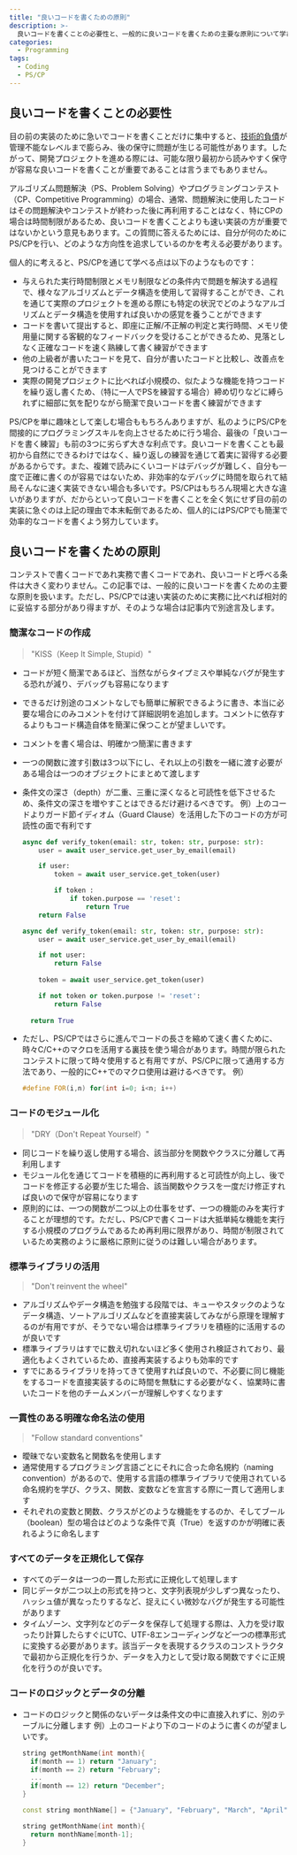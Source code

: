 ```yaml
---
title: "良いコードを書くための原則"
description: >-
  良いコードを書くことの必要性と、一般的に良いコードを書くための主要な原則について学びます。
categories:
  - Programming
tags:
  - Coding
  - PS/CP
---
```

## 良いコードを書くことの必要性
目の前の実装のために急いでコードを書くことだけに集中すると、[技術的負債](/posts/Technical-debt/)が管理不能なレベルまで膨らみ、後の保守に問題が生じる可能性があります。したがって、開発プロジェクトを進める際には、可能な限り最初から読みやすく保守が容易な良いコードを書くことが重要であることは言うまでもありません。

アルゴリズム問題解決（PS、Problem Solving）やプログラミングコンテスト（CP、Competitive Programming）の場合、通常、問題解決に使用したコードはその問題解決やコンテストが終わった後に再利用することはなく、特にCPの場合は時間制限があるため、良いコードを書くことよりも速い実装の方が重要ではないかという意見もあります。この質問に答えるためには、自分が何のためにPS/CPを行い、どのような方向性を追求しているのかを考える必要があります。

個人的に考えると、PS/CPを通じて学べる点は以下のようなものです：
- 与えられた実行時間制限とメモリ制限などの条件内で問題を解決する過程で、様々なアルゴリズムとデータ構造を使用して習得することができ、これを通じて実際のプロジェクトを進める際にも特定の状況でどのようなアルゴリズムとデータ構造を使用すれば良いかの感覚を養うことができます
- コードを書いて提出すると、即座に正解/不正解の判定と実行時間、メモリ使用量に関する客観的なフィードバックを受けることができるため、見落としなく正確なコードを速く熟練して書く練習ができます
- 他の上級者が書いたコードを見て、自分が書いたコードと比較し、改善点を見つけることができます
- 実際の開発プロジェクトに比べれば小規模の、似たような機能を持つコードを繰り返し書くため、（特に一人でPSを練習する場合）締め切りなどに縛られずに細部に気を配りながら簡潔で良いコードを書く練習ができます

PS/CPを単に趣味として楽しむ場合ももちろんありますが、私のようにPS/CPを間接的にプログラミングスキルを向上させるために行う場合、最後の「良いコードを書く練習」も前の3つに劣らず大きな利点です。良いコードを書くことも最初から自然にできるわけではなく、繰り返しの練習を通じて着実に習得する必要があるからです。また、複雑で読みにくいコードはデバッグが難しく、自分も一度で正確に書くのが容易ではないため、非効率的なデバッグに時間を取られて結局そんなに速く実装できない場合も多いです。PS/CPはもちろん現場と大きな違いがありますが、だからといって良いコードを書くことを全く気にせず目の前の実装に急ぐのは上記の理由で本末転倒であるため、個人的にはPS/CPでも簡潔で効率的なコードを書くよう努力しています。

## 良いコードを書くための原則
コンテストで書くコードであれ実務で書くコードであれ、良いコードと呼べる条件は大きく変わりません。この記事では、一般的に良いコードを書くための主要な原則を扱います。ただし、PS/CPでは速い実装のために実務に比べれば相対的に妥協する部分があり得ますが、そのような場合は記事内で別途言及します。

### 簡潔なコードの作成
> "KISS（Keep It Simple, Stupid）"

- コードが短く簡潔であるほど、当然ながらタイプミスや単純なバグが発生する恐れが減り、デバッグも容易になります
- できるだけ別途のコメントなしでも簡単に解釈できるように書き、本当に必要な場合にのみコメントを付けて詳細説明を追加します。コメントに依存するよりもコード構造自体を簡潔に保つことが望ましいです。
- コメントを書く場合は、明確かつ簡潔に書きます
- 一つの関数に渡す引数は3つ以下にし、それ以上の引数を一緒に渡す必要がある場合は一つのオブジェクトにまとめて渡します
- 条件文の深さ（depth）が二重、三重に深くなると可読性を低下させるため、条件文の深さを増やすことはできるだけ避けるべきです。
  例）上のコードよりガード節イディオム（Guard Clause）を活用した下のコードの方が可読性の面で有利です

  ```python
  async def verify_token(email: str, token: str, purpose: str):
      user = await user_service.get_user_by_email(email)
  
      if user:
          token = await user_service.get_token(user)
  
          if token :
              if token.purpose == 'reset':
                  return True
      return False
  ```
  ```python
  async def verify_token(email: str, token: str, purpose: str):
      user = await user_service.get_user_by_email(email)
  
      if not user:
          return False
    
      token = await user_service.get_token(user)
  
      if not token or token.purpose != 'reset':
          return False
    
    return True
  ```
- ただし、PS/CPではさらに進んでコードの長さを縮めて速く書くために、時々C/C++のマクロを活用する裏技を使う場合があります。時間が限られたコンテストに限って時々使用すると有用ですが、PS/CPに限って通用する方法であり、一般的にC++でのマクロ使用は避けるべきです。
  例）

  ```c++
  #define FOR(i,n) for(int i=0; i<n; i++)
  ```

### コードのモジュール化
> "DRY（Don't Repeat Yourself）"

- 同じコードを繰り返し使用する場合、該当部分を関数やクラスに分離して再利用します
- モジュール化を通じてコードを積極的に再利用すると可読性が向上し、後でコードを修正する必要が生じた場合、該当関数やクラスを一度だけ修正すれば良いので保守が容易になります
- 原則的には、一つの関数が二つ以上の仕事をせず、一つの機能のみを実行することが理想的です。ただし、PS/CPで書くコードは大抵単純な機能を実行する小規模のプログラムであるため再利用に限界があり、時間が制限されているため実務のように厳格に原則に従うのは難しい場合があります。

### 標準ライブラリの活用
> "Don't reinvent the wheel"

- アルゴリズムやデータ構造を勉強する段階では、キューやスタックのようなデータ構造、ソートアルゴリズムなどを直接実装してみながら原理を理解するのが有用ですが、そうでない場合は標準ライブラリを積極的に活用するのが良いです
- 標準ライブラリはすでに数え切れないほど多く使用され検証されており、最適化もよくされているため、直接再実装するよりも効率的です
- すでにあるライブラリを持ってきて使用すれば良いので、不必要に同じ機能をするコードを直接実装するのに時間を無駄にする必要がなく、協業時に書いたコードを他のチームメンバーが理解しやすくなります

### 一貫性のある明確な命名法の使用
> "Follow standard conventions"

- 曖昧でない変数名と関数名を使用します
- 通常使用するプログラミング言語ごとにそれに合った命名規約（naming convention）があるので、使用する言語の標準ライブラリで使用されている命名規約を学び、クラス、関数、変数などを宣言する際に一貫して適用します
- それぞれの変数と関数、クラスがどのような機能をするのか、そしてブール（boolean）型の場合はどのような条件で真（True）を返すのかが明確に表れるように命名します

### すべてのデータを正規化して保存
- すべてのデータは一つの一貫した形式に正規化して処理します
- 同じデータが二つ以上の形式を持つと、文字列表現が少しずつ異なったり、ハッシュ値が異なったりするなど、捉えにくい微妙なバグが発生する可能性があります
- タイムゾーン、文字列などのデータを保存して処理する際は、入力を受け取ったり計算したらすぐにUTC、UTF-8エンコーディングなど一つの標準形式に変換する必要があります。該当データを表現するクラスのコンストラクタで最初から正規化を行うか、データを入力として受け取る関数ですぐに正規化を行うのが良いです。

### コードのロジックとデータの分離
- コードのロジックと関係のないデータは条件文の中に直接入れずに、別のテーブルに分離します
  例）上のコードより下のコードのように書くのが望ましいです。

  ```c++
  string getMonthName(int month){
    if(month == 1) return "January";
    if(month == 2) return "February";
    ...
    if(month == 12) return "December";
  }
  ```
  ```c++
  const string monthName[] = {"January", "February", "March", "April", "May", "June", "July", "August", "September", "October", "November", "December"};

  string getMonthName(int month){
    return monthName[month-1];
  }
  ```